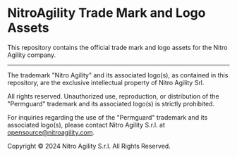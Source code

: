# NitroAgility Trade Mark and Logo Assets

This repository contains the official trade mark and logo assets for the Nitro Agility company.

---
The trademark "Nitro Agility" and its associated logo(s), as contained in this repository, are the exclusive intellectual property of Nitro Agility Srl.

All rights reserved. Unauthorized use, reproduction, or distribution of the "Permguard" trademark and its associated logo(s) is strictly prohibited.

For inquiries regarding the use of the "Permguard" trademark and its associated logo(s), please contact Nitro Agility S.r.l. at opensource@nitroagility.com.

Copyright © 2024 Nitro Agility S.r.l. All Rights Reserved.
